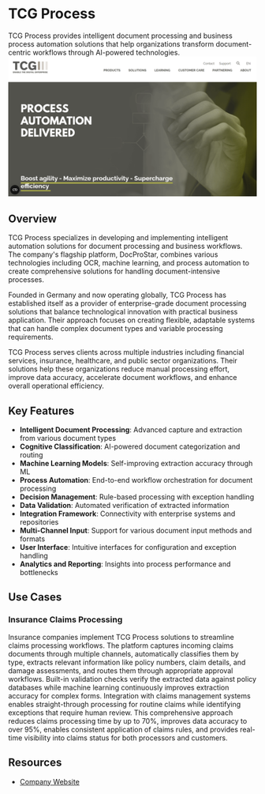 
# TCG Process

TCG Process provides intelligent document processing and business process automation solutions that help organizations transform document-centric workflows through AI-powered technologies.
![TCG Process](./assets/tcg-process.png)

## Overview

TCG Process specializes in developing and implementing intelligent automation solutions for document processing and business workflows. The company's flagship platform, DocProStar, combines various technologies including OCR, machine learning, and process automation to create comprehensive solutions for handling document-intensive processes.

Founded in Germany and now operating globally, TCG Process has established itself as a provider of enterprise-grade document processing solutions that balance technological innovation with practical business application. Their approach focuses on creating flexible, adaptable systems that can handle complex document types and variable processing requirements.

TCG Process serves clients across multiple industries including financial services, insurance, healthcare, and public sector organizations. Their solutions help these organizations reduce manual processing effort, improve data accuracy, accelerate document workflows, and enhance overall operational efficiency.

## Key Features

- **Intelligent Document Processing**: Advanced capture and extraction from various document types
- **Cognitive Classification**: AI-powered document categorization and routing
- **Machine Learning Models**: Self-improving extraction accuracy through ML
- **Process Automation**: End-to-end workflow orchestration for document processing
- **Decision Management**: Rule-based processing with exception handling
- **Data Validation**: Automated verification of extracted information
- **Integration Framework**: Connectivity with enterprise systems and repositories
- **Multi-Channel Input**: Support for various document input methods and formats
- **User Interface**: Intuitive interfaces for configuration and exception handling
- **Analytics and Reporting**: Insights into process performance and bottlenecks

## Use Cases

### Insurance Claims Processing

Insurance companies implement TCG Process solutions to streamline claims processing workflows. The platform captures incoming claims documents through multiple channels, automatically classifies them by type, extracts relevant information like policy numbers, claim details, and damage assessments, and routes them through appropriate approval workflows. Built-in validation checks verify the extracted data against policy databases while machine learning continuously improves extraction accuracy for complex forms. Integration with claims management systems enables straight-through processing for routine claims while identifying exceptions that require human review. This comprehensive approach reduces claims processing time by up to 70%, improves data accuracy to over 95%, enables consistent application of claims rules, and provides real-time visibility into claims status for both processors and customers.

## Resources

- [Company Website](https://www.tcgprocess.com/en-en/)
